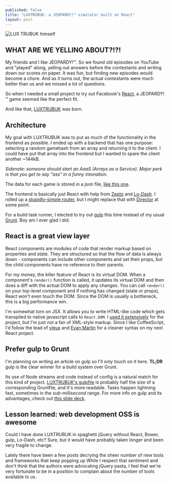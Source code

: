 ```yaml
---
published: false
title: "LUXTRUBUK: a JEOPARDY!™ simulator built on React"
layout: post
---
```


![LUX TRUBUK himself](http://luxtrubuk.jjt.io/img/luxtrubuk.png)

## WHAT ARE WE YELLING ABOUT?!?!
My friends and I like JEOPARDY!™. So we found old episodes on YouTube and "played" along, yelling out answers before the contestants and writing down our scores on paper. It was fun, but finding new episodes would become a chore. And as it turns out, the actual contestants were much better than us and we missed a lot of questions.

So when I needed a small project to try out Facebook's [React][0], a JEOPARDY!™ game seemed like the perfect fit.

And like that, [LUXTRUBUK][] was born.

## Architecture

My goal with LUXTRUBUK was to put as much of the functionality in the frontend as possible. I ended up with a backend that has one purpose: selecting a random gamehash from an array and returning it to the client. I could have put that array into the frontend but I wanted to spare the client another ~144kB.

*Sidenote: someone should start an AaaS (Arrays as a Service). Major perk is that you get to say "ass" in a funny intonation.*

The data for each game is stored in a json file, [like this one][4].

The frontend is basically just React with help from [Zepto][] and [Lo-Dash][]. I rolled up a [stupidly-simple router][60], but I might replace that with [Director][] at some point.

For a build task runner, I elected to try out [gulp][] this time instead of my usual [Grunt][]. Boy am I ever glad I did.

## React is a great view layer
React components are modules of code that render markup based on properties and state. They are structured so that the flow of data is always down - components can include other components and set their props, but the child components have no reference to their parents.

For my money, the killer feature of React is its virtual DOM. When a component's `render()` function is called, it updates its virtual DOM and then does a diff with the actual DOM to apply any changes. You can call `render()` on your top-level component and if nothing has changed (state or props), React won't even touch the DOM. Since the DOM is usually a bottleneck, this is a big performance win.

I'm somewhat torn on JSX. It allows you to write HTML-like code which gets transpiled to native javascript calls to `React.DOM`. I [used it extensively][8] for the project, but I'm just not a fan of XML-style markup. Since I like CoffeeScript, I'd follow the lead of [vjeux][30] and [Evan Martin][20] for a cleaner syntax on my next React project.

## Prefer gulp to Grunt
I'm planning on writing an article on gulp so I'll only touch on it here. **TL;DR** gulp is the clear winner for a build system over Grunt.

Its use of Node streams and code instead of config is a natural match for this kind of project. [LUXTRUBUK's gulpfile][40] is probably half the size of a corresponding Gruntfile, and it's more readable. Tasks happen lightning fast, sometimes in the *sub-millisecond* range. For more info on gulp and its advantages, check out [this slide deck][50].

## Lesson learned: web development OSS is awesome
Could I have done LUXTRUBUK in spaghetti jQuery without React, Bower, gulp, Lo-Dash, etc? Sure, but it would have probably taken longer and been very fragile to change.

Lately there have been a few posts decrying the sheer number of new tools and frameworks that keep popping up While I respect that sentiment and don't think that the authors were advocating jQuery pasta, I feel that we're very fortunate to be in a position to complain about the number of tools available to us.


[LUXTRUBUK]: http://luxtrubuk.jjt.io
[Zepto]: http://zeptojs.com
[Lo-Dash]: http://lodash.com
[Director]: https://github.com/flatiron/director
[gulp]: http://gulpjs.com
[Grunt]: http://gruntjs.com
[0]: http://facebook.github.io/react/index.html
[4]: http://luxtrubuk.jjt.io/data/games/efb4210a3e3edad92c46422bbe355daf.json
[10]: http://facebook.github.io/react/docs/jsx-in-depth.html
[8]: https://github.com/jjt/LUXTRUBUK/tree/master/client/src/jsx
[20]: http://neugierig.org/software/blog/2014/02/react-jsx-coffeescript.html
[30]: http://blog.vjeux.com/2013/javascript/react-coffeescript.html
[40]: https://github.com/jjt/LUXTRUBUK/blob/master/gulpfile.js
[50]: http://slid.es/contra/gulp
[60]: https://github.com/jjt/LUXTRUBUK/blob/master/client/src/jsx/index.jsx#L10-L69
